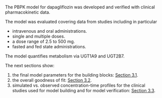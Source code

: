 The PBPK model for dapagliflozin was developed and verified with clinical pharmacokinetic data.

The model was evaluated covering data from studies including in particular

* intravenous and oral administrations.
* single and multiple doses.
* a dose range of 2.5 to 500 mg.
* fasted and fed state administrations.

The model quantifies metabolism via UGT1A9 and UGT2B7.

The next sections show:

1. the final model parameters for the building blocks: [Section 3.1](#3.1-Final-Input-Parameters).
2. the overall goodness of fit: [Section 3.2](#3.2-Diagnostics-Plots).
3. simulated vs. observed concentration-time profiles for the clinical studies used for model building and for model verification: [Section 3.3](#3.3-Concentration-Time-Profiles).

